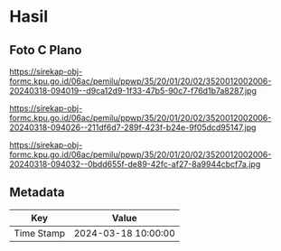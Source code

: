 # Hasil

## Foto C Plano

https://sirekap-obj-formc.kpu.go.id/06ac/pemilu/ppwp/35/20/01/20/02/3520012002006-20240318-094019--d9ca12d9-1f33-47b5-90c7-f76d1b7a8287.jpg

https://sirekap-obj-formc.kpu.go.id/06ac/pemilu/ppwp/35/20/01/20/02/3520012002006-20240318-094026--211df6d7-289f-423f-b24e-9f05dcd95147.jpg

https://sirekap-obj-formc.kpu.go.id/06ac/pemilu/ppwp/35/20/01/20/02/3520012002006-20240318-094032--0bdd655f-de89-42fc-af27-8a9944cbcf7a.jpg


## Metadata

| Key        | Value               |
| ---------- | ------------------- |
| Time Stamp | 2024-03-18 10:00:00 |



